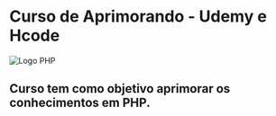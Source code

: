 # Curso de Aprimorando - Udemy e Hcode

![Logo PHP](https://www.php.net/images/logos/new-php-logo.png)
## Curso tem como objetivo aprimorar os conhecimentos em PHP.